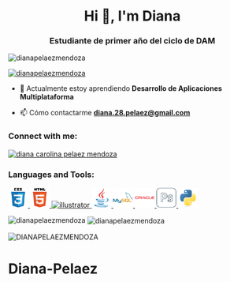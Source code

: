 <h1 align="center">Hi 👋, I'm Diana</h1>
<h3 align="center">Estudiante de primer año del ciclo de DAM</h3>

<p align="left"> <img src="https://komarev.com/ghpvc/?username=dianapelaezmendoza&label=Profile%20views&color=0e75b6&style=flat" alt="dianapelaezmendoza" /> </p>

<p align="left"> <a href="https://github.com/ryo-ma/github-profile-trophy"><img src="https://github-profile-trophy.vercel.app/?username=dianapelaezmendoza" alt="dianapelaezmendoza" /></a> </p>

- 🌱 Actualmente estoy aprendiendo **Desarrollo de Aplicaciones Multiplataforma**

- 📫 Cómo contactarme **diana.28.pelaez@gmail.com**

<h3 align="left">Connect with me:</h3>
<p align="left">
<a href="https://linkedin.com/in/diana carolina pelaez mendoza" target="blank"><img align="center" src="https://raw.githubusercontent.com/rahuldkjain/github-profile-readme-generator/master/src/images/icons/Social/linked-in-alt.svg" alt="diana carolina pelaez mendoza" height="30" width="40" /></a>
</p>

<h3 align="left">Languages and Tools:</h3>
<p align="left"> <a href="https://www.w3schools.com/css/" target="_blank" rel="noreferrer"> <img src="https://raw.githubusercontent.com/devicons/devicon/master/icons/css3/css3-original-wordmark.svg" alt="css3" width="40" height="40"/> </a> <a href="https://www.w3.org/html/" target="_blank" rel="noreferrer"> <img src="https://raw.githubusercontent.com/devicons/devicon/master/icons/html5/html5-original-wordmark.svg" alt="html5" width="40" height="40"/> </a> <a href="https://www.adobe.com/in/products/illustrator.html" target="_blank" rel="noreferrer"> <img src="https://www.vectorlogo.zone/logos/adobe_illustrator/adobe_illustrator-icon.svg" alt="illustrator" width="40" height="40"/> </a> <a href="https://www.java.com" target="_blank" rel="noreferrer"> <img src="https://raw.githubusercontent.com/devicons/devicon/master/icons/java/java-original.svg" alt="java" width="40" height="40"/> </a> <a href="https://www.mysql.com/" target="_blank" rel="noreferrer"> <img src="https://raw.githubusercontent.com/devicons/devicon/master/icons/mysql/mysql-original-wordmark.svg" alt="mysql" width="40" height="40"/> </a> <a href="https://www.oracle.com/" target="_blank" rel="noreferrer"> <img src="https://raw.githubusercontent.com/devicons/devicon/master/icons/oracle/oracle-original.svg" alt="oracle" width="40" height="40"/> </a> <a href="https://www.photoshop.com/en" target="_blank" rel="noreferrer"> <img src="https://raw.githubusercontent.com/devicons/devicon/master/icons/photoshop/photoshop-line.svg" alt="photoshop" width="40" height="40"/> </a> <a href="https://www.python.org" target="_blank" rel="noreferrer"> <img src="https://raw.githubusercontent.com/devicons/devicon/master/icons/python/python-original.svg" alt="python" width="40" height="40"/> </a> </p>

<p><img align="left" src="https://github-readme-stats.vercel.app/api/top-langs?username=dianapelaezmendoza&show_icons=true&locale=en&layout=compact" alt="dianapelaezmendoza" /></p>

<p>&nbsp;<img align="center" src="https://github-readme-stats.vercel.app/api?username=dianapelaezmendoza&show_icons=true&locale=en" alt="dianapelaezmendoza" /></p>

<p><img align="center" src="https://github-readme-streak-stats.herokuapp.com/?user=DIANAPELAEZMENDOZA&" alt="DIANAPELAEZMENDOZA" /></p>

# Diana-Pelaez
